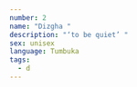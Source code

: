 ```yaml
---
number: 2
name: "Dizgha "
description: "‘to be quiet’ "
sex: unisex
language: Tumbuka
tags:
  - d
---
```

